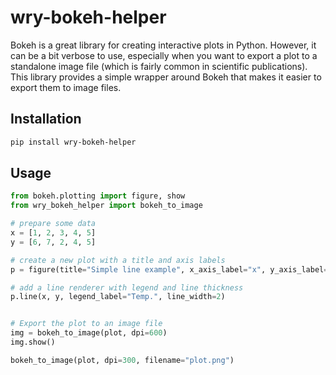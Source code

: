 # wry-bokeh-helper

Bokeh is a great library for creating interactive plots in Python. However, it can be a bit verbose to use, especially when you want to export a plot to a standalone image file (which is fairly common in scientific publications). This library provides a simple wrapper around Bokeh that makes it easier to export them to image files.

## Installation

```bash
pip install wry-bokeh-helper
```

## Usage

```python
from bokeh.plotting import figure, show
from wry_bokeh_helper import bokeh_to_image

# prepare some data
x = [1, 2, 3, 4, 5]
y = [6, 7, 2, 4, 5]

# create a new plot with a title and axis labels
p = figure(title="Simple line example", x_axis_label="x", y_axis_label="y")

# add a line renderer with legend and line thickness
p.line(x, y, legend_label="Temp.", line_width=2)


# Export the plot to an image file
img = bokeh_to_image(plot, dpi=600)
img.show()

bokeh_to_image(plot, dpi=300, filename="plot.png")
```
